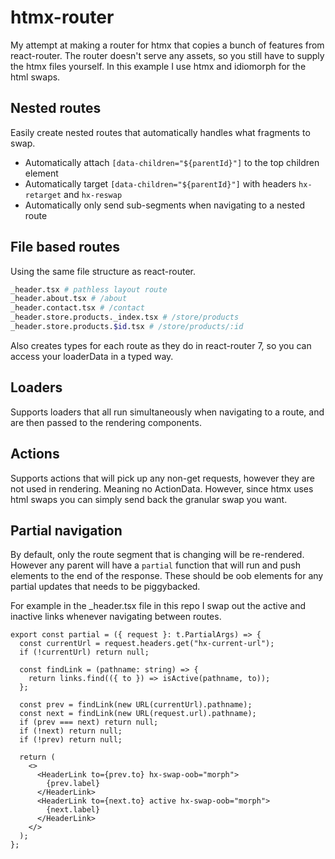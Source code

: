 # htmx-router

My attempt at making a router for htmx that copies a bunch of features from react-router. The router doesn't serve any assets, so you still have to supply the htmx files yourself. In this example I use htmx and idiomorph for the html swaps.

## Nested routes

Easily create nested routes that automatically handles what fragments to swap.

- Automatically attach `[data-children="${parentId}"]` to the top children element
- Automatically target `[data-children="${parentId}"]` with headers `hx-retarget` and `hx-reswap`
- Automatically only send sub-segments when navigating to a nested route

## File based routes

Using the same file structure as react-router.

```bash
_header.tsx # pathless layout route
_header.about.tsx # /about
_header.contact.tsx # /contact
_header.store.products._index.tsx # /store/products
_header.store.products.$id.tsx # /store/products/:id
```

Also creates types for each route as they do in react-router 7, so you can access your loaderData in a typed way.

## Loaders

Supports loaders that all run simultaneously when navigating to a route, and are then passed to the rendering components.

## Actions

Supports actions that will pick up any non-get requests, however they are not used in rendering. Meaning no ActionData. However, since htmx uses html swaps you can simply send back the granular swap you want.

## Partial navigation

By default, only the route segment that is changing will be re-rendered. However any parent will have a `partial` function that will run and push elements to the end of the response. These should be oob elements for any partial updates that needs to be piggybacked.

For example in the \_header.tsx file in this repo I swap out the active and inactive links whenever navigating between routes.

```tsx
export const partial = ({ request }: t.PartialArgs) => {
  const currentUrl = request.headers.get("hx-current-url");
  if (!currentUrl) return null;

  const findLink = (pathname: string) => {
    return links.find(({ to }) => isActive(pathname, to));
  };

  const prev = findLink(new URL(currentUrl).pathname);
  const next = findLink(new URL(request.url).pathname);
  if (prev === next) return null;
  if (!next) return null;
  if (!prev) return null;

  return (
    <>
      <HeaderLink to={prev.to} hx-swap-oob="morph">
        {prev.label}
      </HeaderLink>
      <HeaderLink to={next.to} active hx-swap-oob="morph">
        {next.label}
      </HeaderLink>
    </>
  );
};
```
